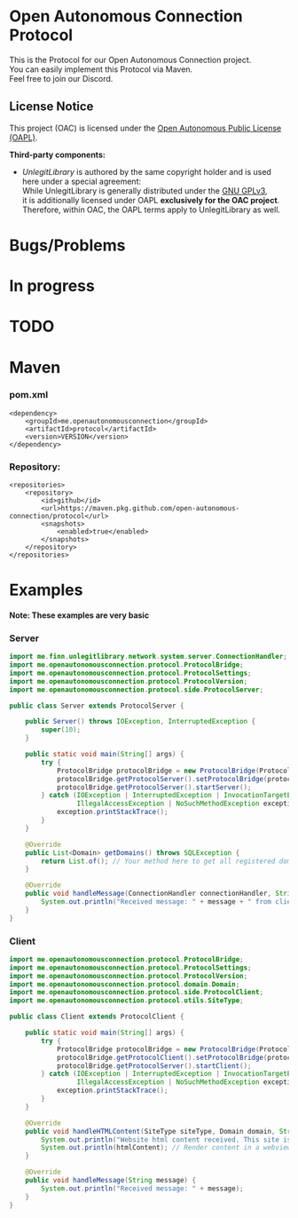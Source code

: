 # Open Autonomous Connection Protocol

This is the Protocol for our Open Autonomous Connection project.<br />
You can easily implement this Protocol via Maven.<br />
Feel free to join our Discord.
<br />

## License Notice

This project (OAC) is licensed under the [Open Autonomous Public License (OAPL)](https://github.com/Open-Autonomous-Connection/OAPL/blob/main/LICENSE).

**Third-party components:**
- *UnlegitLibrary* is authored by the same copyright holder and is used here under a special agreement:  
  While UnlegitLibrary is generally distributed under the [GNU GPLv3](https://github.com/UnlegitDqrk/UnlegitLibrary/blob/master/LICENSE),  
  it is additionally licensed under OAPL **exclusively for the OAC project**.  
  Therefore, within OAC, the OAPL terms apply to UnlegitLibrary as well.

# Bugs/Problems
# In progress
# TODO

# Maven
### pom.xml
```
<dependency>
    <groupId>me.openautonomousconnection</groupId>
    <artifactId>protocol</artifactId>
    <version>VERSION</version>
</dependency>
```

### Repository:
```
<repositories>
    <repository>
        <id>github</id>
        <url>https://maven.pkg.github.com/open-autonomous-connection/protocol</url>
        <snapshots>
            <enabled>true</enabled>
        </snapshots>
    </repository>
</repositories>
```

# Examples
#### Note: These examples are very basic
### Server

```java
import me.finn.unlegitlibrary.network.system.server.ConnectionHandler;
import me.openautonomousconnection.protocol.ProtocolBridge;
import me.openautonomousconnection.protocol.ProtocolSettings;
import me.openautonomousconnection.protocol.ProtocolVersion;
import me.openautonomousconnection.protocol.side.ProtocolServer;

public class Server extends ProtocolServer {

    public Server() throws IOException, InterruptedException {
        super(10);
    }

    public static void main(String[] args) {
        try {
            ProtocolBridge protocolBridge = new ProtocolBridge(ProtocolVersion.PV_1_0_0, new ProtocolSettings(), new Server());
            protocolBridge.getProtocolServer().setProtocolBridge(protocolBridge);
            protocolBridge.getProtocolServer().startServer();
        } catch (IOException | InterruptedException | InvocationTargetException | InstantiationException |
                 IllegalAccessException | NoSuchMethodException exception) {
            exception.printStackTrace();
        }
    }

    @Override
    public List<Domain> getDomains() throws SQLException {
        return List.of(); // Your method here to get all registered domains
    }

    @Override
    public void handleMessage(ConnectionHandler connectionHandler, String message) {
        System.out.println("Received message: " + message + " from client: " + connectionHandler.getClientID());
    }
}
```
### Client

```java
import me.openautonomousconnection.protocol.ProtocolBridge;
import me.openautonomousconnection.protocol.ProtocolSettings;
import me.openautonomousconnection.protocol.ProtocolVersion;
import me.openautonomousconnection.protocol.domain.Domain;
import me.openautonomousconnection.protocol.side.ProtocolClient;
import me.openautonomousconnection.protocol.utils.SiteType;

public class Client extends ProtocolClient {

    public static void main(String[] args) {
        try {
            ProtocolBridge protocolBridge = new ProtocolBridge(ProtocolVersion.PV_1_0_0, new ProtocolSettings(), new Client());
            protocolBridge.getProtocolClient().setProtocolBridge(protocolBridge);
            protocolBridge.getProtocolServer().startClient();
        } catch (IOException | InterruptedException | InvocationTargetException | InstantiationException |
                 IllegalAccessException | NoSuchMethodException exception) {
            exception.printStackTrace();
        }
    }

    @Override
    public void handleHTMLContent(SiteType siteType, Domain domain, String htmlContent) {
        System.out.println("Website html content received. This site is " + siteType.name);
        System.out.println(htmlContent); // Render content in a webview for example
    }

    @Override
    public void handleMessage(String message) {
        System.out.println("Received message: " + message);
    }
}
```
